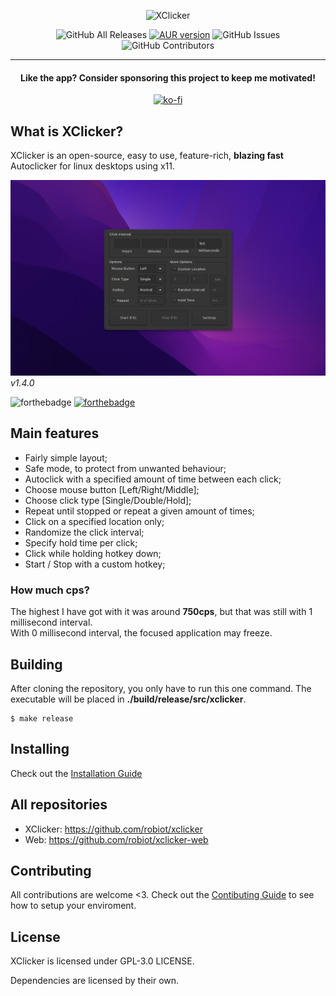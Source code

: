 <p align="center">
	<img src="https://raw.githubusercontent.com/robiot/xclicker/master/img/banner.png" alt="XClicker" />
</p>

<p align="center">
	<img alt="GitHub All Releases" src="https://img.shields.io/github/downloads/robiot/xclicker/total?label=GitHub%20Downloads" />
  	<a href="https://aur.archlinux.org/packages/xclicker"><img alt="AUR version" src="https://img.shields.io/aur/version/xclicker" /></a>
  	<img alt="GitHub Issues" src="https://img.shields.io/github/issues/robiot/XClicker.svg" />
  	<img alt="GitHub Contributors" src="https://img.shields.io/github/contributors/robiot/XClicker" /></a>
</p>

---

<h4 align="center">Like the app? Consider sponsoring this project to keep me motivated!</h4>
<p align="center">
	<a href="https://ko-fi.com/robiot" target="_blank">
		<img height="36" style="border:0px;height:36px;" src="https://cdn.ko-fi.com/cdn/kofi3.png?v=3" border='0' alt='ko-fi' />
	</a>
</p>



## What is XClicker?
XClicker is an open-source, easy to use, feature-rich, **blazing fast** Autoclicker for linux desktops using x11.

![Example image](https://raw.githubusercontent.com/robiot/xclicker/master/img/example.png)
*v1.4.0*

![forthebadge](https://forthebadge.com/images/badges/made-with-c.svg) [![forthebadge](https://forthebadge.com/images/badges/check-it-out.svg)](https://xclicker.xyz/downloads)

## Main features
 * Fairly simple layout;
 * Safe mode, to protect from unwanted behaviour;
 * Autoclick with a specified amount of time between each click;
 * Choose mouse button [Left/Right/Middle];
 * Choose click type [Single/Double/Hold];
 * Repeat until stopped or repeat a given amount of times;
 * Click on a specified location only;
 * Randomize the click interval;
 * Specify hold time per click;
 * Click while holding hotkey down;
 * Start / Stop with a custom hotkey;

### How much cps?
The highest I have got with it was around **750cps**, but that was still with 1 millisecond interval.\
With 0 millisecond interval, the focused application may freeze.

## Building

After cloning the repository, you only have to run this one command. The executable will be placed in **./build/release/src/xclicker**.
```
$ make release
```

## Installing
Check out the [Installation Guide](https://github.com/robiot/xclicker/wiki/Installation)

## All repositories
- XClicker: https://github.com/robiot/xclicker
- Web: https://github.com/robiot/xclicker-web

## Contributing
All contributions are welcome <3.
Check out the [Contibuting Guide](https://github.com/robiot/xclicker/wiki/Contibuting) to see how to setup your enviroment.

## License
XClicker is licensed under GPL-3.0 LICENSE.

Dependencies are licensed by their own.
